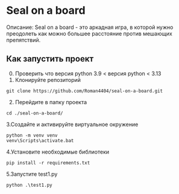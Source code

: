 # Seal on a board
Описание: Seal on a board - это аркадная игра, в которой нужно преодолеть как можно большее расстояние против мешающих препятствий.
## Как запустить проект
0. Проверить что версия python 3.9 < версия python < 3.13 
1. Клонируйте репозиторий
```shell
git clone https://github.com/Roman4404/seal-on-a-board.git
```
2. Перейдите в папку проекта
```shell
cd ./seal-on-a-board/
```
3.Создайте и активируйте виртуальное окружение
```shell
python -m venv venv
venv\Scripts\activate.bat
```
4.Установите необходимые библиотеки
```shell
pip install -r requirements.txt
```
5.Запустите test1.py
```shell
python .\test1.py
```
